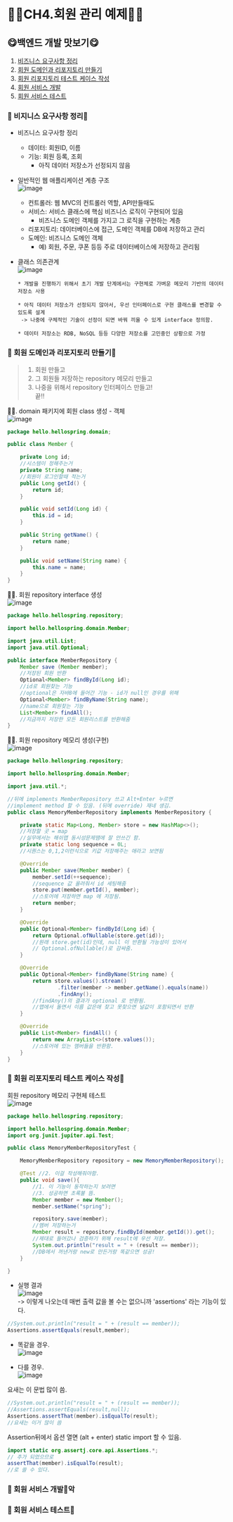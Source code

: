 # 🎅🏻CH4.회원 관리 예제🎅🏻

## 😋백엔드 개발 맛보기😋 
1. [비즈니스 요구사항 정리](#🎁-비지니스-요구사항-정리🎁)  
2. [회원 도메인과 리포지토리 만들기](#🎁-회원-도메인과-리포지토리-만들기🎁)  
3. [회원 리포지토리 테스트 케이스 작성](#🎁-회원-리포지토리-테스트-케이스-작성🎁)  
4. [회원 서비스 개발](#🎁-회원-서비스-개발🎁)  
5. [회원 서비스 테스트](#🎁-회원-서비스-테스트🎁)  


### 🎁 비지니스 요구사항 정리🎁

* 비즈니스 요구사항 정리  
    * 데이터: 회원ID, 이름  
    * 기능: 회원 등록, 조회  
        * 아직 데이터 저장소가 선정되지 않음  

* 일반적인 웹 애플리케이션 계층 구조  
    ![image](https://user-images.githubusercontent.com/77817094/173293312-aeea17a1-2bbc-4c53-8f8c-2b5e126a4af0.png)  
    * 컨트롤러: 웹 MVC의 컨트롤러 역할, API만들때도  
    * 서비스: 서비스 클래스에 핵심 비즈니스 로직이 구현되어 있음 
        * 비즈니스 도메인 객체를 가지고 그 로직을 구현하는 계층   
    * 리포지토리: 데이터베이스에 접근, 도메인 객체를 DB에 저장하고 관리  
    * 도메인: 비즈니스 도메인 객체  
        * 예) 회원, 주문, 쿠폰 등등 주로 데이터베이스에 저장하고 관리됨    

* 클래스 의존관계  
    ![image](https://user-images.githubusercontent.com/77817094/173294250-06909cc1-9cac-41fb-87ae-f8bd797d6872.png)  
    ```
    * 개발을 진행하기 위해서 초기 개발 단계에서는 구현체로 가벼운 메모리 기반의 데이터 저장소 사용  

    * 아직 데이터 저장소가 선정되지 않아서, 우선 인터페이스로 구현 클래스를 변경할 수 있도록 설계  
     -> 나중에 구체적인 기술이 선정이 되면 바꿔 끼울 수 있게 interface 정의함.  

    * 데이터 저장소는 RDB, NoSQL 등등 다양한 저장소를 고민중인 상황으로 가정
    ```
### 🎁 회원 도메인과 리포지토리 만들기🎁  

> 1. 회원 만들고  
> 3. 그 회원들 저장하는 repository 메모리 만들고  
> 2. 나중을 위해서 repository 인터페이스 만들고!  
> 끝‼


☝🏻. domain 패키지에 회원 class 생성 - 객체  
![image](https://user-images.githubusercontent.com/77817094/174017489-61440d1a-cf39-460a-9307-de951b85b753.png)  
    
```java
package hello.hellospring.domain;

public class Member {

    private Long id;
    //시스템이 정해주는거
    private String name;
    //회원이 로그인할때 적는거
    public Long getId() {
        return id;
    }

    public void setId(Long id) {
        this.id = id;
    }

    public String getName() {
        return name;
    }

    public void setName(String name) {
        this.name = name;
    }
}

```

✌🏻. 회원 repository interface 생성   
![image](https://user-images.githubusercontent.com/77817094/174018506-9ef55c43-0d0c-40e1-81bb-f69b67c0960a.png)  

```java
package hello.hellospring.repository;

import hello.hellospring.domain.Member;

import java.util.List;
import java.util.Optional;

public interface MemberRepository {
    Member save (Member member);
    //저장된 회원 반환
    Optional<Member> findById(Long id);
    //id로 회원찾는 기능
    //optional은 자바8에 들어간 기능 - id가 null인 경우를 위해
    Optional<Member> findByName(String name);
    //name으로 회원찾는 기능
    List<Member> findAll();
    //지금까지 저장한 모든 회원리스트를 반환해줌
}
```   

👌🏻. 회원 repository 메모리 생성(구현)   
![image](https://user-images.githubusercontent.com/77817094/174019234-5196ed8c-eef3-4283-ab4f-4c2d3df9c708.png)   
```java
package hello.hellospring.repository;

import hello.hellospring.domain.Member;

import java.util.*;

//뒤에 implements MemberRepository 쓰고 Alt+Enter 누르면
//implement method 할 수 있음. (뒤에 override) 재네 생김.
public class MemoryMemberRepository implements MemberRepository {

    private static Map<Long, Member> store = new HashMap<>();
    //저장할 곳 = map
    //실무에서는 해쉬맵 동시성문제땜에 잘 안쓰긴 함.
    private static long sequence = 0L;
    //시퀀스는 0,1,2이런식으로 키값 저장해주는 애라고 보면됨

    @Override
    public Member save(Member member) {
        member.setId(++sequence);
        //sequence 값 올려줘서 id 세팅해줌
        store.put(member.getId(), member);
        //스토어에 저장하면 map 에 저장됨.
        return member;
    }

    @Override
    public Optional<Member> findById(Long id) {
        return Optional.ofNullable(store.get(id));
        //원래 store.get(id)인데, null 이 반환될 가능성이 있어서
        // Optional.ofNullable()로 감싸줌.
    }

    @Override
    public Optional<Member> findByName(String name) {
        return store.values().stream()
                .filter(member -> member.getName().equals(name))
                .findAny();
        //findAny()의 결과가 optional 로 반환됨.
        //맵에서 돌면서 이름 값은애 찾고 못찾으면 널값이 포함되면서 반환
    }

    @Override
    public List<Member> findAll() {
        return new ArrayList<>(store.values());
        //스토어에 있는 멤버들을 반환함.
    }
}
```   

### 🎁 회원 리포지토리 테스트 케이스 작성🎁  

회원 repository 메모리 구현체 테스트  
![image](https://user-images.githubusercontent.com/77817094/174022437-04a8622c-a1e1-4728-9eaf-e98f16685587.png)    
```java
package hello.hellospring.repository;

import hello.hellospring.domain.Member;
import org.junit.jupiter.api.Test;

public class MemoryMemberRepositoryTest {

    MemoryMemberRepository repository = new MemoryMemberRepository();

    @Test //2. 이걸 작성해줘야함.
    public void save(){
        //1. 이 기능이 동작하는지 보려면
        //3. 성공하면 초록불 뜸.
        Member member = new Member();
        member.setName("spring");

        repository.save(member);
        //멤버 저장하는거
        Member result = repository.findById(member.getId()).get();
        //제대로 들어갔나 검증하기 위해 result에 우선 저장.
        System.out.println("result = " + (result == member));
        //DB에서 꺼낸거랑 new로 만든거랑 똑같으면 성공!
    }

}
```    
* 실행 결과     
![image](https://user-images.githubusercontent.com/77817094/174022835-6544c566-5cf9-4613-9fe7-8e7a0fb0658c.png)   
-> 이렇게 나오는데 매번 출력 값을 볼 수는 없으니까 'assertions' 라는 기능이 있다.     

```java 
//System.out.println("result = " + (result == member));
Assertions.assertEquals(result,member);
```   
* 똑같을 경우.  
![image](https://user-images.githubusercontent.com/77817094/174023890-2ddd4c74-b2c1-4841-aab7-1eaf11af6228.png)  

* 다를 경우.  
![image](https://user-images.githubusercontent.com/77817094/174023983-cd2b9f42-ffe1-4f08-9bee-dac7454a7dc1.png)  

요새는 이 문법 많이 씀.  
```java
//System.out.println("result = " + (result == member));
//Assertions.assertEquals(result,null);
Assertions.assertThat(member).isEqualTo(result);
//요새는 이거 많이 씀
```  
Assertion뒤에서 옵션 열면 (alt + enter) static import 할 수 있음.  
```java
import static org.assertj.core.api.Assertions.*;
// 추가 되었으므로 
assertThat(member).isEqualTo(result);  
//로 쓸 수 있다.
```  


### 🎁 회원 서비스 개발🎁악 

### 🎁 회원 서비스 테스트🎁
